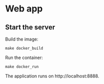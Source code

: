 # Web app

## Start the server

Build the image: 
```
make docker_build
```  

Run the container:
```
make docker_run
```

The application runs on http://localhost:8888.

